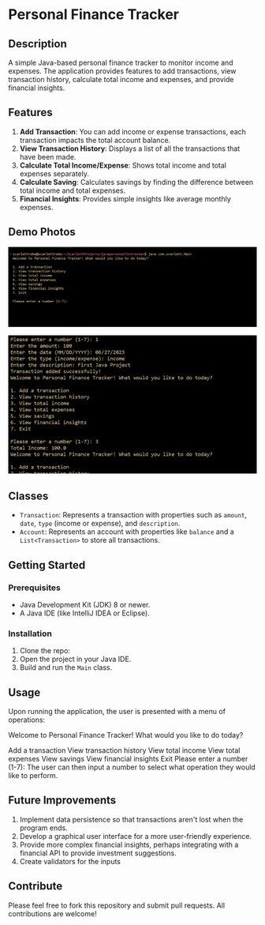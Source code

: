 # Personal Finance Tracker

## Description

A simple Java-based personal finance tracker to monitor income and expenses. The application provides features to add transactions, view transaction history, calculate total income and expenses, and provide financial insights.

## Features

1. **Add Transaction**: You can add income or expense transactions, each transaction impacts the total account balance.
2. **View Transaction History**: Displays a list of all the transactions that have been made.
3. **Calculate Total Income/Expense**: Shows total income and total expenses separately.
4. **Calculate Saving**: Calculates savings by finding the difference between total income and total expenses.
5. **Financial Insights**: Provides simple insights like average monthly expenses.

## Demo Photos

![Alt text](<Screenshot 2023-06-27 125421.png>)


![Alt text](<Screenshot 2023-06-27 125624.png>)

## Classes

- `Transaction`: Represents a transaction with properties such as `amount`, `date`, `type` (income or expense), and `description`.
- `Account`: Represents an account with properties like `balance` and a `List<Transaction>` to store all transactions.

## Getting Started

### Prerequisites

- Java Development Kit (JDK) 8 or newer.
- A Java IDE (like IntelliJ IDEA or Eclipse).

### Installation

1. Clone the repo:
2. Open the project in your Java IDE.
3. Build and run the `Main` class.

## Usage

Upon running the application, the user is presented with a menu of operations:

Welcome to Personal Finance Tracker! What would you like to do today?

Add a transaction
View transaction history
View total income
View total expenses
View savings
View financial insights
Exit
Please enter a number (1-7):
The user can then input a number to select what operation they would like to perform.

## Future Improvements

1. Implement data persistence so that transactions aren't lost when the program ends.
2. Develop a graphical user interface for a more user-friendly experience.
3. Provide more complex financial insights, perhaps integrating with a financial API to provide investment suggestions.
4. Create validators for the inputs

## Contribute

Please feel free to fork this repository and submit pull requests. All contributions are welcome!
